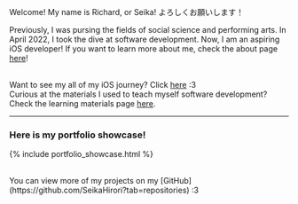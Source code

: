 Welcome! My name is Richard, or Seika! よろしくお願いします！

Previously, I was pursing the fields of social science and performing arts. In April 2022, I took the dive at software development. Now, I am an aspiring iOS developer! If you want to learn more about me, check the about page <a href="{% link _subpages/about.md %}">here</a>! 

<br>
Want to see my all of my iOS journey? Click <a href="{% link _unique_pages/ios_journey.md %}">here</a> :3

<br>
Curious at the materials I used to teach myself software development? 

<br>
Check the learning materials page <a href="{% link _unique_pages/learning_materials.md %}">here</a>.

<br>
<hr>

### Here is my portfolio showcase! 
{% include portfolio_showcase.html %}

<br>
You can view more of my projects on my [GitHub](https://github.com/SeikaHirori?tab=repositories) :3